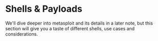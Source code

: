 # Shells & Payloads

We'll dive deeper into metasploit and its details in a later note, but this section will give you a taste of different shells, use cases and considerations.&#x20;
